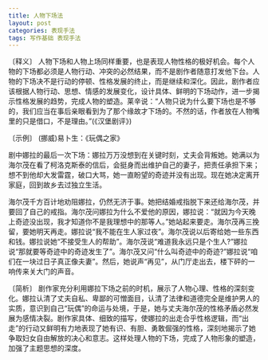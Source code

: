 ```yaml
---
title: 人物下场法
layout: post
categories: 表现手法
tags: 写作基础 表现手法
---
```


〔释义〕 人物下场和人物上场同样重要，也是表现人物性格的极好机会。每个人物的下场都必须是人物行动、冲突的必然结果，而不是剧作者随意打发他下台。人物的下场决不是行动的停顿、性格发展的终止，而是继续和深化。因此，剧作者应该根据人物行动、思想、情感的发展变化，设计具体、鲜明的下场动作，进一步揭示性格发展的趋势，完成人物的塑造。莱辛说：“人物只说为什么要下场也是不够的，我们应当在事后亲眼看到为了那个缘故才下场的。不然的话，作者放在人物嘴里的只是借口，不是理由。”(《汉堡剧评》)

〔示例〕 (挪威)易卜生：《玩偶之家》

剧中娜拉的最后一次下场：娜拉万万没想到在关键时刻，丈夫会背叛她。她满以为海尔茂在看了柯洛克斯泰的信后，会挺身而出维护自己的妻子，把责任承担下来；想不到他却大发雷霆，破口大骂，她一直盼望的奇迹并没有出现。现在她决定离开家庭，回到故乡去过独立生活。

海尔茂千方百计地劝阻娜拉，仍然无济于事。她把结婚戒指脱下来还给海尔茂，并要回了自己的戒指。海尔茂问娜拉为什么不爱他的原因，娜拉说：“就因为今天晚上奇迹没出现，我才知道你不是我理想中的那等人。”她站起来要走。海尔茂再三挽留，要她明天再走。娜拉说“我不能在生人家过夜”。海尔茂说以后寄给她一些东西和钱。娜拉说她“不接受生人的帮助”。海尔茂说“难道我永远只是个生人?”娜拉说“那就要等奇迹中的奇迹发生了”。海尔茂又问“什么叫奇迹中的奇迹?”娜拉说“咱们在一块过日子真正像夫妻”。然后，她说声“再见”，从门厅走出去，楼下砰的一响传来关大门的声音。

〔简析〕 剧作家充分利用娜拉下场之前的时机，展示了人物心理、性格的深刻变化。娜拉认清了丈夫自私、卑鄙的可憎面目，认清了法律和道德完全是维护男人的实质，意识到自己“玩偶”的命运与处境，于是，她与丈夫海尔茂的性格矛盾必然发展为感情决裂。剧作家具体、细致的描写，使娜拉的出走合乎性格逻辑，而“出走”的行动又鲜明有力地表现了她有识、有胆、勇敢倔强的性格，深刻地揭示了她争取妇女自由解放的决心和意志。这样处理人物的下场，完成了人物形象的塑造，加强了主题思想的深度。 